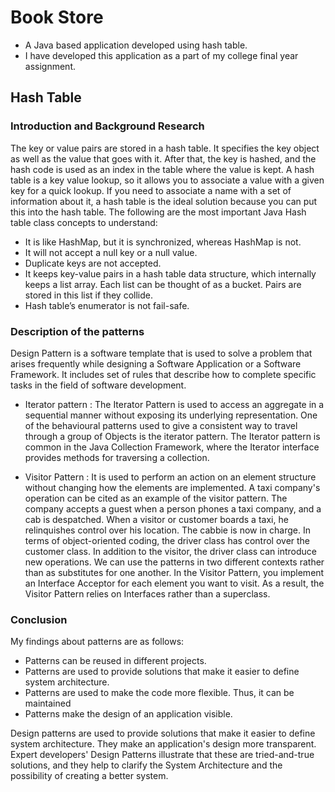 # Book Store

+ A Java based application developed using hash table. 
+ I have developed this application as a part of my college final year assignment.

## Hash Table

### Introduction and Background Research
The key or value pairs are stored in a hash table. It specifies the key object as well as the value that goes with it. After that, the key is hashed, and the hash code is used as an index in the table where the value is kept. A hash table is a key value lookup, so it allows you to associate a value with a given key for a quick lookup. If you need to associate a name with a set of information about it, a hash table is the ideal solution because you can put this into the hash table. The following are the most important Java Hash table class concepts to understand:
+ It is like HashMap, but it is synchronized, whereas HashMap is not.
+	It will not accept a null key or a null value.
+	Duplicate keys are not accepted.
+	It keeps key-value pairs in a hash table data structure, which internally keeps a list array. Each list can be thought of as a bucket. Pairs are stored in this list if they collide.
+	Hash table’s enumerator is not fail-safe.

### Description of the patterns
Design Pattern is a software template that is used to solve a problem that arises frequently while designing a Software Application or a Software Framework. It includes set of rules that describe how to complete specific tasks in the field of software development.

+ Iterator pattern : The Iterator Pattern is used to access an aggregate in a sequential manner without exposing its underlying representation. One of the behavioural patterns used to give a consistent way to travel through a group of Objects is the iterator pattern. The Iterator pattern is common in the Java Collection Framework, where the Iterator interface provides methods for traversing a collection.

+ Visitor Pattern : It is used to perform an action on an element structure without changing how the elements are implemented.
A taxi company's operation can be cited as an example of the visitor pattern. The company accepts a guest when a person phones a taxi company, and a cab is despatched. When a visitor or customer boards a taxi, he relinquishes control over his location. The cabbie is now in charge. In terms of object-oriented coding, the driver class has control over the customer class. In addition to the visitor, the driver class can introduce new operations.
We can use the patterns in two different contexts rather than as substitutes for one another. In the Visitor Pattern, you implement an Interface Acceptor for each element you want to visit. As a result, the Visitor Pattern relies on Interfaces rather than a superclass.

### Conclusion
My findings about patterns are as follows:
+	Patterns can be reused in different projects.
+	Patterns are used to provide solutions that make it easier to define system architecture.
+	Patterns are used to make the code more flexible. Thus, it can be maintained
+	Patterns make the design of an application visible.

Design patterns are used to provide solutions that make it easier to define system architecture. They make an application's design more transparent. Expert developers' Design Patterns illustrate that these are tried-and-true solutions, and they help to clarify the System Architecture and the possibility of creating a better system.





